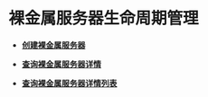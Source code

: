 # 裸金属服务器生命周期管理<a name="ZH-CN_TOPIC_0113746488"></a>

-   **[创建裸金属服务器](创建裸金属服务器.md)**  

-   **[查询裸金属服务器详情](查询裸金属服务器详情.md)**  

-   **[查询裸金属服务器详情列表](查询裸金属服务器详情列表.md)**  


